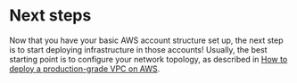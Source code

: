 # Next steps

Now that you have your basic AWS account structure set up, the next step is to start deploying infrastructure in those
accounts! Usually, the best starting point is to configure your network topology, as described in
[How to deploy a production-grade VPC on AWS](/guides/networking/how-to-deploy-production-grade-vpc-aws).


<!-- ##DOCS-SOURCER-START
{"sourcePlugin":"Service Catalog Reference","hash":"8e6cced4f1059c85c7ed92fc90719672"}
##DOCS-SOURCER-END -->
